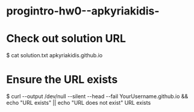 # progintro-hw0--apkyriakidis-
# Check out solution URL
$ cat solution.txt
apkyriakidis.github.io
# Ensure the URL exists
$ curl --output /dev/null --silent --head --fail YourUsername.github.io && \
echo "URL exists" || echo "URL does not exist"
URL exists
